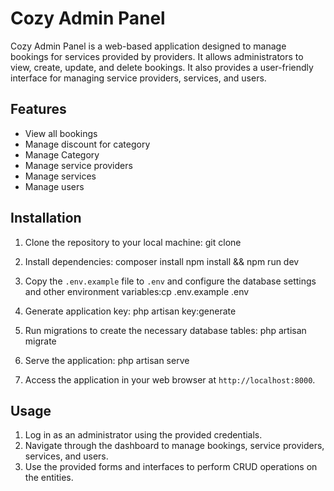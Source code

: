 # Cozy Admin Panel

Cozy Admin Panel is a web-based application designed to manage bookings for services provided by providers. It allows administrators to view, create, update, and delete bookings. It also provides a user-friendly interface for managing service providers, services, and users.

## Features

- View all bookings
- Manage discount for category
- Manage Category
- Manage service providers
- Manage services
- Manage users

## Installation

1. Clone the repository to your local machine:
git clone <repository-url>

2. Install dependencies: composer install
npm install && npm run dev

3. Copy the `.env.example` file to `.env` and configure the database settings and other environment variables:cp .env.example .env

4. Generate application key: php artisan key:generate

5. Run migrations to create the necessary database tables: php artisan migrate


6. Serve the application: php artisan serve


7. Access the application in your web browser at `http://localhost:8000`.

## Usage

1. Log in as an administrator using the provided credentials.
2. Navigate through the dashboard to manage bookings, service providers, services, and users.
3. Use the provided forms and interfaces to perform CRUD operations on the entities.







